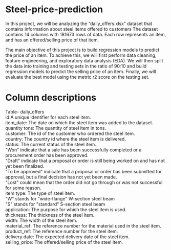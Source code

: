 # Steel-price-prediction
In this project, we will be analyzing the “daily_offers.xlsx” dataset that contains information about steel items offered to customers
The dataset contains 14 columns with 181673 rows of data. Each row represents an item, and has an offered/selling price of that item.

The main objective of this project is to build regression models to predict the price of an item. To achieve this, we will first perform data cleaning, feature engineering, and exploratory data analysis (EDA). We will then split the data into training and testing sets in the ratio of 90:10 and build regression models to predict the selling price of an item. Finally, we will evaluate the best model using the metric r2 score on the testing set.

# Column descriptions<br>
Table- daily_offers<br>
id:A unique identifier for each steel item.<br>
item_date: The date on which the steel item was added to the dataset.<br>
quantity tons: The quantity of steel item in tons.<br>
customer: The id of the customer who ordered the steel item.<br>
country: The country id where the steel item is delivered.<br>
status: The current status of the steel item.<br>
"Won" indicate that a sale has been successfully completed or a procurement order has been approved.<br>
"Draft" indicate that a proposal or order is still being worked on and has not yet been finalized.<br>
"To be approved" indicate that a proposal or order has been submitted for approval, but a final decision has not yet been made.<br>
"Lost" could mean that the order did not go through or was not successful for some reason.<br>
item type: The type of steel item.<br>
"W" stands for "wide-flange" W-section steel beam<br>
"S" stands for "standard" S-section steel beam<br>
application: The purpose for which the steel item is used.<br>
thickness: The thickness of the steel item.<br>
width: The width of the steel item.<br>
material_ref: The reference number for the material used in the steel item.<br>
product_ref: The reference number for the steel item.<br>
delivery date: The expected delivery date of the steel item.<br>
selling_price: The offered/selling price of the steel item.<br>
